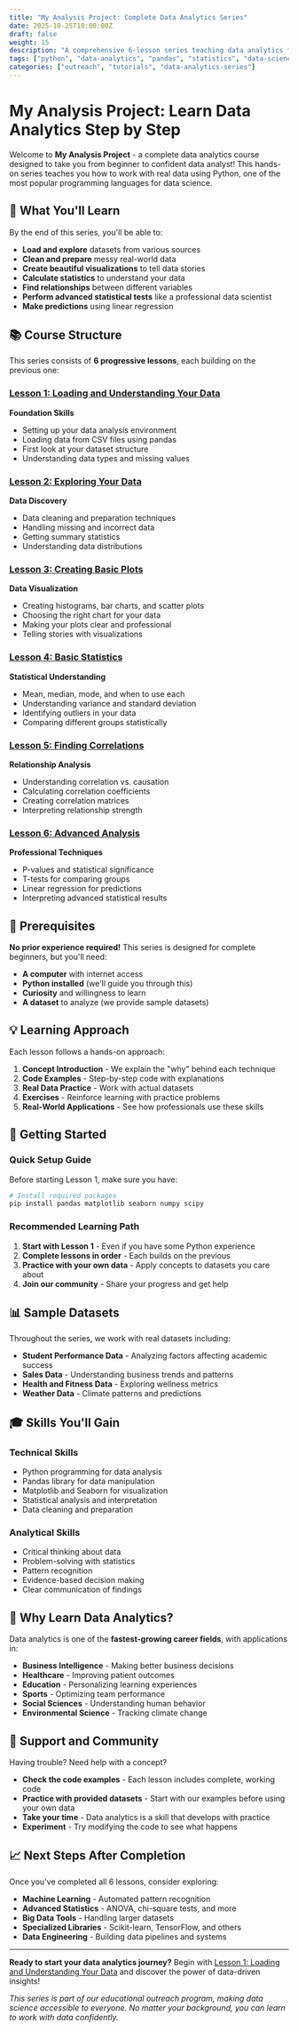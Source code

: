 ```yaml
---
title: "My Analysis Project: Complete Data Analytics Series"
date: 2025-10-25T10:00:00Z
draft: false
weight: 15
description: "A comprehensive 6-lesson series teaching data analytics from scratch using Python, pandas, and real datasets"
tags: ["python", "data-analytics", "pandas", "statistics", "data-science"]
categories: ["outreach", "tutorials", "data-analytics-series"]
---
```


# My Analysis Project: Learn Data Analytics Step by Step

Welcome to **My Analysis Project** - a complete data analytics course designed to take you from beginner to confident data analyst! This hands-on series teaches you how to work with real data using Python, one of the most popular programming languages for data science.

## 🎯 What You'll Learn

By the end of this series, you'll be able to:

- **Load and explore** datasets from various sources
- **Clean and prepare** messy real-world data
- **Create beautiful visualizations** to tell data stories
- **Calculate statistics** to understand your data
- **Find relationships** between different variables
- **Perform advanced statistical tests** like a professional data scientist
- **Make predictions** using linear regression

## 📚 Course Structure

This series consists of **6 progressive lessons**, each building on the previous one:

### [Lesson 1: Loading and Understanding Your Data](/outreach/my_analysis_project/data-analytics-01-loading-data/)
**Foundation Skills**
- Setting up your data analysis environment
- Loading data from CSV files using pandas
- First look at your dataset structure
- Understanding data types and missing values

### [Lesson 2: Exploring Your Data](/outreach/my_analysis_project/data-analytics-02-exploring-data/)
**Data Discovery**
- Data cleaning and preparation techniques
- Handling missing and incorrect data
- Getting summary statistics
- Understanding data distributions

### [Lesson 3: Creating Basic Plots](/outreach/my_analysis_project/data-analytics-03-basic-plots/)
**Data Visualization**
- Creating histograms, bar charts, and scatter plots
- Choosing the right chart for your data
- Making your plots clear and professional
- Telling stories with visualizations

### [Lesson 4: Basic Statistics](/outreach/my_analysis_project/data-analytics-04-basic-statistics/)
**Statistical Understanding**
- Mean, median, mode, and when to use each
- Understanding variance and standard deviation
- Identifying outliers in your data
- Comparing different groups statistically

### [Lesson 5: Finding Correlations](/outreach/my_analysis_project/data-analytics-05-correlations/)
**Relationship Analysis**
- Understanding correlation vs. causation
- Calculating correlation coefficients
- Creating correlation matrices
- Interpreting relationship strength

### [Lesson 6: Advanced Analysis](/outreach/my_analysis_project/data-analytics-06-advanced-analysis/)
**Professional Techniques**
- P-values and statistical significance
- T-tests for comparing groups
- Linear regression for predictions
- Interpreting advanced statistical results

## 🔧 Prerequisites

**No prior experience required!** This series is designed for complete beginners, but you'll need:

- **A computer** with internet access
- **Python installed** (we'll guide you through this)
- **Curiosity** and willingness to learn
- **A dataset** to analyze (we provide sample datasets)

## 💡 Learning Approach

Each lesson follows a hands-on approach:

1. **Concept Introduction** - We explain the "why" behind each technique
2. **Code Examples** - Step-by-step code with explanations
3. **Real Data Practice** - Work with actual datasets
4. **Exercises** - Reinforce learning with practice problems
5. **Real-World Applications** - See how professionals use these skills

## 🚀 Getting Started

### Quick Setup Guide

Before starting Lesson 1, make sure you have:

```bash
# Install required packages
pip install pandas matplotlib seaborn numpy scipy
```

### Recommended Learning Path

1. **Start with Lesson 1** - Even if you have some Python experience
2. **Complete lessons in order** - Each builds on the previous
3. **Practice with your own data** - Apply concepts to datasets you care about
4. **Join our community** - Share your progress and get help

## 📊 Sample Datasets

Throughout the series, we work with real datasets including:

- **Student Performance Data** - Analyzing factors affecting academic success
- **Sales Data** - Understanding business trends and patterns
- **Health and Fitness Data** - Exploring wellness metrics
- **Weather Data** - Climate patterns and predictions

## 🎓 Skills You'll Gain

### Technical Skills
- Python programming for data analysis
- Pandas library for data manipulation
- Matplotlib and Seaborn for visualization
- Statistical analysis and interpretation
- Data cleaning and preparation

### Analytical Skills
- Critical thinking about data
- Problem-solving with statistics
- Pattern recognition
- Evidence-based decision making
- Clear communication of findings

## 🌟 Why Learn Data Analytics?

Data analytics is one of the **fastest-growing career fields**, with applications in:

- **Business Intelligence** - Making better business decisions
- **Healthcare** - Improving patient outcomes
- **Education** - Personalizing learning experiences
- **Sports** - Optimizing team performance
- **Social Sciences** - Understanding human behavior
- **Environmental Science** - Tracking climate change

## 🤝 Support and Community

Having trouble? Need help with a concept? 

- **Check the code examples** - Each lesson includes complete, working code
- **Practice with provided datasets** - Start with our examples before using your own data
- **Take your time** - Data analytics is a skill that develops with practice
- **Experiment** - Try modifying the code to see what happens

## 📈 Next Steps After Completion

Once you've completed all 6 lessons, consider exploring:

- **Machine Learning** - Automated pattern recognition
- **Advanced Statistics** - ANOVA, chi-square tests, and more
- **Big Data Tools** - Handling larger datasets
- **Specialized Libraries** - Scikit-learn, TensorFlow, and others
- **Data Engineering** - Building data pipelines and systems

---

**Ready to start your data analytics journey?** Begin with [Lesson 1: Loading and Understanding Your Data](/outreach/my_analysis_project/data-analytics-01-loading-data/) and discover the power of data-driven insights!

*This series is part of our educational outreach program, making data science accessible to everyone. No matter your background, you can learn to work with data confidently.*